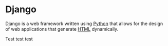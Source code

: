 # Django

Django is a web framework written using [Python](/Python) that allows for the design of web applications that generate [HTML](/HTML) dynamically.

Test test test